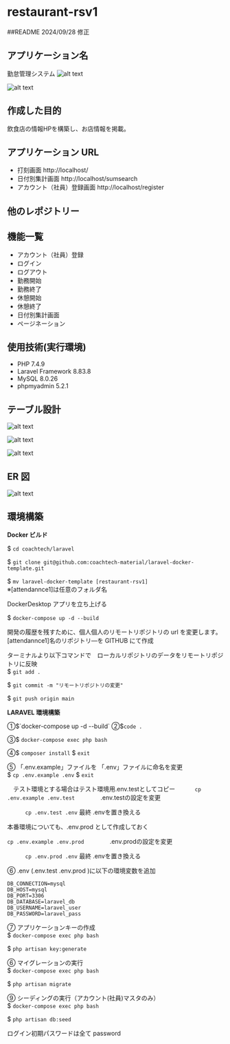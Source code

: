 # restaurant-rsv1


##README 2024/09/28 修正

## アプリケーション名

勤怠管理システム
![alt text](<スクリーンショット 2024-05-12 21.53.25.png>)

![alt text](<スクリーンショット 2024-05-16 3.16.32.png>)

## 作成した目的

飲食店の情報HPを構築し、お店情報を掲載。

## アプリケーション URL

- 打刻画面 http://localhost/
- 日付別集計画面 http://localhost/sumsearch
- アカウント（社員）登録画面 http://localhost/register

## 他のレポジトリー

## 機能一覧

- アカウント（社員）登録
- ログイン
- ログアウト
- 勤務開始
- 勤務終了
- 休憩開始
- 休憩終了
- 日付別集計画面
- ページネーション

## 使用技術(実行環境)

- PHP 7.4.9
- Laravel Framework 8.83.8
- MySQL 8.0.26
- phpmyadmin 5.2.1

## テーブル設計

![alt text](users.png)

![alt text](attendees.png)

![alt text](breaktimes.png)

## ER 図

![alt text](ER図-attendance1.png)

## 環境構築

**Docker ビルド**

$ `cd coachtech/laravel`

$ `git clone git@github.com:coachtech-material/laravel-docker-template.git`

$ `mv laravel-docker-template [restaurant-rsv1]`  
※[attendannce1]は任意のフォルダ名

DockerDesktop アプリを立ち上げる

$ `docker-compose up -d --build`

開発の履歴を残すために、個人個人のリモートリポジトリの url を変更します。
[attendannce1]名のリポジトリ―を GITHUB にて作成

ターミナルより以下コマンドで　ローカルリポジトリのデータをリモートリポジトリに反映  
$ `git add .`

$ `git commit -m "リモートリポジトリの変更"`

$ `git push origin main`

**LARAVEL 環境構築**

①$`docker-compose up -d --build`
②$`code .`

③$ `docker-compose exec php bash`

④$ `composer install`
  $ `exit`

⑤ 「.env.example」ファイルを 「.env」ファイルに命名を変更  
  $ `cp .env.example .env`
  $ `exit`

　テスト環境とする場合はテスト環境用.env.testとしてコピー
　　　`cp .env.example .env.test`　
　　　.env.testの設定を変更　　
     
　　　`cp .env.test .env` 
    最終 .envを置き換える

  本番環境についても、.env.prod として作成しておく

  `cp .env.example .env.prod`　
　　　.env.prodの設定を変更　　
     
　　　`cp .env.prod .env` 
    最終 .envを置き換える

⑥ .env (.env.test   .env.prod )に以下の環境変数を追加

```
DB_CONNECTION=mysql
DB_HOST=mysql
DB_PORT=3306
DB_DATABASE=laravel_db
DB_USERNAME=laravel_user
DB_PASSWORD=laravel_pass
```

⑦ アプリケーションキーの作成  
$ `docker-compose exec php bash`

$ `php artisan key:generate`

⑥ マイグレーションの実行  
$ `docker-compose exec php bash`

$ `php artisan migrate`

⑨ シーディングの実行（アカウント(社員)マスタのみ）  
$ `docker-compose exec php bash`

$ `php artisan db:seed`

ログイン初期パスワードは全て password
